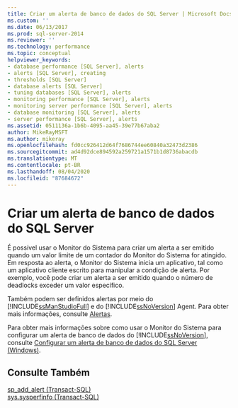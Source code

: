 ```yaml
---
title: Criar um alerta de banco de dados do SQL Server | Microsoft Docs
ms.custom: ''
ms.date: 06/13/2017
ms.prod: sql-server-2014
ms.reviewer: ''
ms.technology: performance
ms.topic: conceptual
helpviewer_keywords:
- database performance [SQL Server], alerts
- alerts [SQL Server], creating
- thresholds [SQL Server]
- database alerts [SQL Server]
- tuning databases [SQL Server], alerts
- monitoring performance [SQL Server], alerts
- monitoring server performance [SQL Server], alerts
- database monitoring [SQL Server], alerts
- server performance [SQL Server], alerts
ms.assetid: 0511136a-1b6b-4095-aa45-39e77b67aba2
author: MikeRayMSFT
ms.author: mikeray
ms.openlocfilehash: fd0cc926412d64f7686744ee60840a32473d2386
ms.sourcegitcommit: ad4d92dce894592a259721a1571b1d8736abacdb
ms.translationtype: MT
ms.contentlocale: pt-BR
ms.lasthandoff: 08/04/2020
ms.locfileid: "87684672"
---
```

# <a name="create-a-sql-server-database-alert"></a>Criar um alerta de banco de dados do SQL Server
  É possível usar o Monitor do Sistema para criar um alerta a ser emitido quando um valor limite de um contador do Monitor do Sistema for atingido. Em resposta ao alerta, o Monitor do Sistema inicia um aplicativo, tal como um aplicativo cliente escrito para manipular a condição de alerta. Por exemplo, você pode criar um alerta a ser emitido quando o número de deadlocks exceder um valor específico.  
  
 Também podem ser definidos alertas por meio do [!INCLUDE[ssManStudioFull](../../includes/ssmanstudiofull-md.md)] e do [!INCLUDE[ssNoVersion](../../includes/ssnoversion-md.md)] Agent. Para obter mais informações, consulte [Alertas](../../ssms/agent/alerts.md).  
  
 Para obter mais informações sobre como usar o Monitor do Sistema para configurar um alerta de banco de dados do [!INCLUDE[ssNoVersion](../../includes/ssnoversion-md.md)], consulte [Configurar um alerta de banco de dados do SQL Server &#40;Windows&#41;](../performance/set-up-a-sql-server-database-alert-windows.md).  
  
## <a name="see-also"></a>Consulte Também  
 [sp_add_alert &#40;Transact-SQL&#41;](/sql/relational-databases/system-stored-procedures/sp-add-alert-transact-sql)   
 [sys.sysperfinfo &#40;Transact-SQL&#41;](/sql/relational-databases/system-compatibility-views/sys-sysperfinfo-transact-sql)  
  
  
